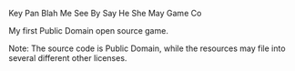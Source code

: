 Key Pan Blah Me See By Say He She May Game Co

My first Public Domain open source game.

Note: The source code is Public Domain, while the resources may file into several different other licenses.
